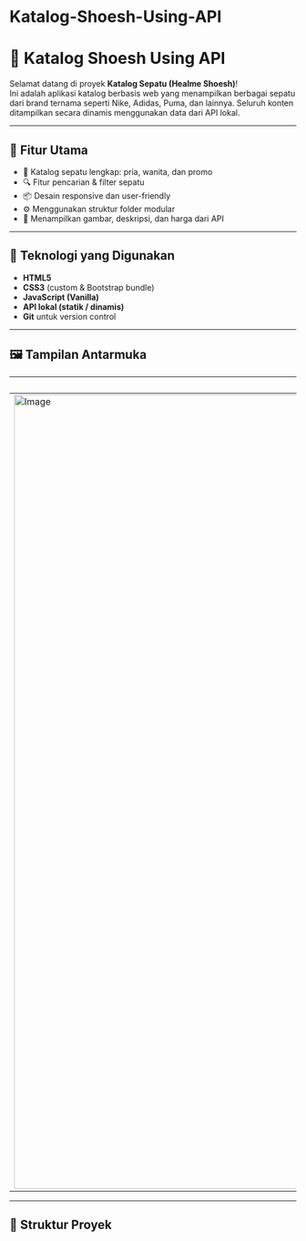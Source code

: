 ﻿# Katalog-Shoesh-Using-API

# 👟 Katalog Shoesh Using API

Selamat datang di proyek **Katalog Sepatu (Healme Shoesh)**!  
Ini adalah aplikasi katalog berbasis web yang menampilkan berbagai sepatu dari brand ternama seperti Nike, Adidas, Puma, dan lainnya. Seluruh konten ditampilkan secara dinamis menggunakan data dari API lokal.

---

## 🚀 Fitur Utama

- 🛒 Katalog sepatu lengkap: pria, wanita, dan promo
- 🔍 Fitur pencarian & filter sepatu
- 📦 Desain responsive dan user-friendly
- ⚙️ Menggunakan struktur folder modular
- 📁 Menampilkan gambar, deskripsi, dan harga dari API

---

## 🧰 Teknologi yang Digunakan

- **HTML5**
- **CSS3** (custom & Bootstrap bundle)
- **JavaScript (Vanilla)**
- **API lokal (statik / dinamis)**
- **Git** untuk version control

---

## 🖼️ Tampilan Antarmuka

| Beranda | Pria | Wanita |
|--------|------|--------|
| <img width="2510" height="1394" alt="Image" src="https://github.com/user-attachments/assets/2823a814-1324-4fd6-9bc8-435260c9fe47" /> |

---

## 📁 Struktur Proyek




